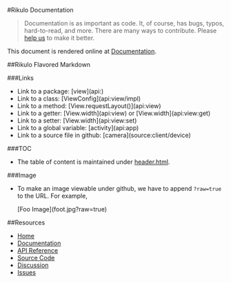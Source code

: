 #Rikulo Documentation

> Documentation is as important as code. It, of course, has bugs, typos, hard-to-read, and more.
> There are many ways to contribute. Please [help us](http://rikulo.org/contribute/) to make it better.

This document is rendered online at [Documentation](http://docs.rikulo.org/rikulo/latest).

##Rikulo Flavored Markdown

###Links

* Link to a package: \[view](api:)
* Link to a class: \[ViewConfig](api:view/impl)
* Link to a method: \[View.requestLayout()](api:view)
* Link to a getter: \[View.width](api:view) or \[View.width](api:view:get)
* Link to a setter: \[View.width](api:view:set)
* Link to a global variable: \[activity](api:app)
* Link to a source file in github: \[camera](source:client/device)

###TOC

* The table of content is maintained under [header.html](rikulo-docs/tree/master/docs/_config_/header.html).

###Image

* To make an image viewable under github, we have to append `?raw=true` to the URL. For example,

    \[Foo Image](foot.jpg?raw=true)

##Resources

* [Home](http://rikulo.org)
* [Documentation](http://docs.rikulo.org/rikulo/latest)
* [API Reference](http://api.rikulo.org/rikulo/latest)
* [Source Code](https://github.com/rikulo/rikulo)
* [Discussion](http://stackoverflow.com/questions/tagged/rikulo)
* [Issues](https://github.com/rikulo/rikulo/issues)
